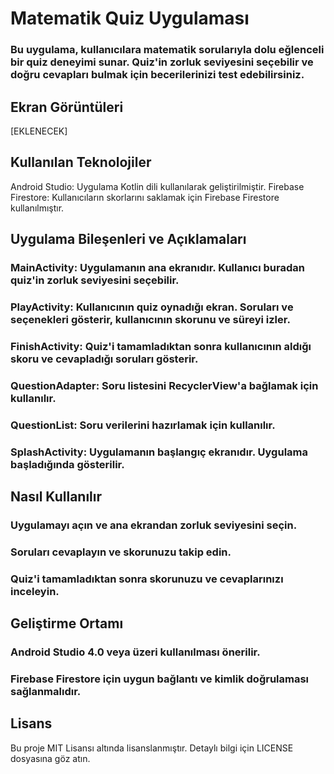 # Matematik Quiz Uygulaması
### Bu uygulama, kullanıcılara matematik sorularıyla dolu eğlenceli bir quiz deneyimi sunar. Quiz'in zorluk seviyesini seçebilir ve doğru cevapları bulmak için becerilerinizi test edebilirsiniz.

## Ekran Görüntüleri
[EKLENECEK]

## Kullanılan Teknolojiler
Android Studio: Uygulama Kotlin dili kullanılarak geliştirilmiştir.
Firebase Firestore: Kullanıcıların skorlarını saklamak için Firebase Firestore kullanılmıştır.

## Uygulama Bileşenleri ve Açıklamaları
### MainActivity: Uygulamanın ana ekranıdır. Kullanıcı buradan quiz'in zorluk seviyesini seçebilir.
### PlayActivity: Kullanıcının quiz oynadığı ekran. Soruları ve seçenekleri gösterir, kullanıcının skorunu ve süreyi izler.
### FinishActivity: Quiz'i tamamladıktan sonra kullanıcının aldığı skoru ve cevapladığı soruları gösterir.
### QuestionAdapter: Soru listesini RecyclerView'a bağlamak için kullanılır.
### QuestionList: Soru verilerini hazırlamak için kullanılır.
### SplashActivity: Uygulamanın başlangıç ekranıdır. Uygulama başladığında gösterilir.

## Nasıl Kullanılır
### Uygulamayı açın ve ana ekrandan zorluk seviyesini seçin.
### Soruları cevaplayın ve skorunuzu takip edin.
### Quiz'i tamamladıktan sonra skorunuzu ve cevaplarınızı inceleyin.

## Geliştirme Ortamı
### Android Studio 4.0 veya üzeri kullanılması önerilir.
### Firebase Firestore için uygun bağlantı ve kimlik doğrulaması sağlanmalıdır.


## Lisans
Bu proje MIT Lisansı altında lisanslanmıştır. Detaylı bilgi için LICENSE dosyasına göz atın.

